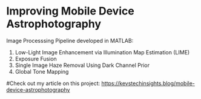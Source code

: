 # Improving Mobile Device Astrophotography

 Image Processsing Pipeline developed in MATLAB: 
 1. Low-Light Image Enhancement via Illumination Map Estimation (LIME) 
 2. Exposure Fusion 
 3. Single Image Haze Removal Using Dark Channel Prior
 4. Global Tone Mapping

#Check out my article on this project: 
 https://kevstechinsights.blog/mobile-device-astrophotography
 

